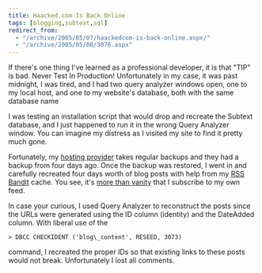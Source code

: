 ```yaml
---
title: Haacked.com Is Back Online
tags: [blogging,subtext,sql]
redirect_from:
  - "/archive/2005/05/07/haackedcom-is-back-online.aspx/"
  - "/archive/2005/05/08/3076.aspx"
---
```


If there's one thing I've learned as a professional developer, it is
that "TIP" is bad. Never Test In Production! Unfortunately in my case,
it was past midnight, I was tired, and I had two query analyzer windows
open, one to my local host, and one to my website's database, both with
the same database name

I was testing an installation script that would drop and recreate the
Subtext database, and I just happened to run it in the wrong Query
Analyzer window. You can imagine my distress as I visited my site to
find it pretty much gone.

Fortunately, my [hosting provider](http://webhost4life.com/) takes
regular backups and they had a backup from four days ago. Once the
backup was restored, I went in and carefully recreated four days worth
of blog posts with help from my [RSS Bandit](http://www.rssbandit.org/)
cache. You see, it's [more than
vanity](https://haacked.com/archive/2004/10/08/1322.aspx) that I
subscribe to my own feed.

In case your curious, I used Query Analyzer to reconstruct the posts
since the URLs were generated using the ID column (identity) and the
DateAdded column. With liberal use of the

```
> DBCC CHECKIDENT ('blog\_content', RESEED, 3073)
```

command, I recreated the proper IDs so that existing links to these
posts would not break. Unfortunately I lost all comments.
